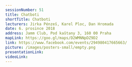 ```yaml
---
sessionNumber: 51
title: Chatboti
shortTitle: Chatboti
lecturers: Jirka Pénzeš, Karel Ploc, Dan Hromada
date: 6. prosince 2018
address: Jamm Club, Pod kaštany 3, 160 00 Praha
mapLink: https://goo.gl/maps/D2WMNNpDZ9D2
link: https://www.facebook.com/events/294980417665663/
picture: /images/posters-small/empty.png
presentationLink:
videoLink:
---
```

